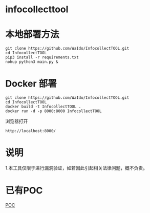 # infocollecttool

# 本地部署方法

    git clone https://github.com/WaIdo/InfocollectTOOL.git
    cd InfocollectTOOL
    pip3 install -r requirements.txt
    nohup python3 main.py &

# Docker 部署

    git clone https://github.com/WaIdo/InfocollectTOOL.git
    cd InfocollectTOOL
    docker build -t InfocollectTOOL .
    docker run -d -p 8000:8000 InfocollectTOOL
浏览器打开

    http://localhost:8000/

# 说明
1.本工具仅限于进行漏洞验证，如若因此引起相关法律问题，概不负责。

# 已有POC
[POC](./poc.md)



